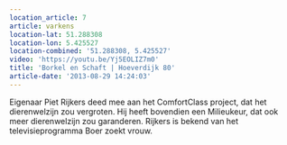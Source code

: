 ```yaml
---
location_article: 7
article: varkens
location-lat: 51.288308
location-lon: 5.425527
location-combined: '51.288308, 5.425527'
video: 'https://youtu.be/Yj5EOLIZ7m0'
title: 'Borkel en Schaft | Hoeverdijk 80'
article-date: '2013-08-29 14:24:03'
---
```


Eigenaar Piet Rijkers deed mee aan het ComfortClass project, dat het dierenwelzijn zou vergroten. Hij heeft bovendien een Milieukeur, dat ook meer dierenwelzijn zou garanderen. Rijkers is bekend van het televisieprogramma Boer zoekt vrouw.
